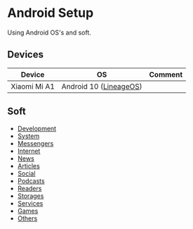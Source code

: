 # Android Setup

Using Android OS's and soft.

## Devices

| Device | OS | Comment |
| --- | --- | --- |
| Xiaomi Mi A1 | Android 10 ([LineageOS](https://lineageos.org))

## Soft

* [Development](./soft/categories/development.md)
* [System](./soft/categories/system.md)
* [Messengers](./soft/categories/messengers.md)
* [Internet](./soft/categories/internet.md)
* [News](./soft/categories/news.md)
* [Articles](./soft/categories/articles.md)
* [Social](./soft/categories/social.md)
* [Podcasts](./soft/categories/podcasts.md)
* [Readers](./soft/categories/readers.md)
* [Storages](./soft/categories/storages.md)
* [Services](./soft/categories/services.md)
* [Games](./soft/categories/games.md)
* [Others](./soft/categories/others.md)

